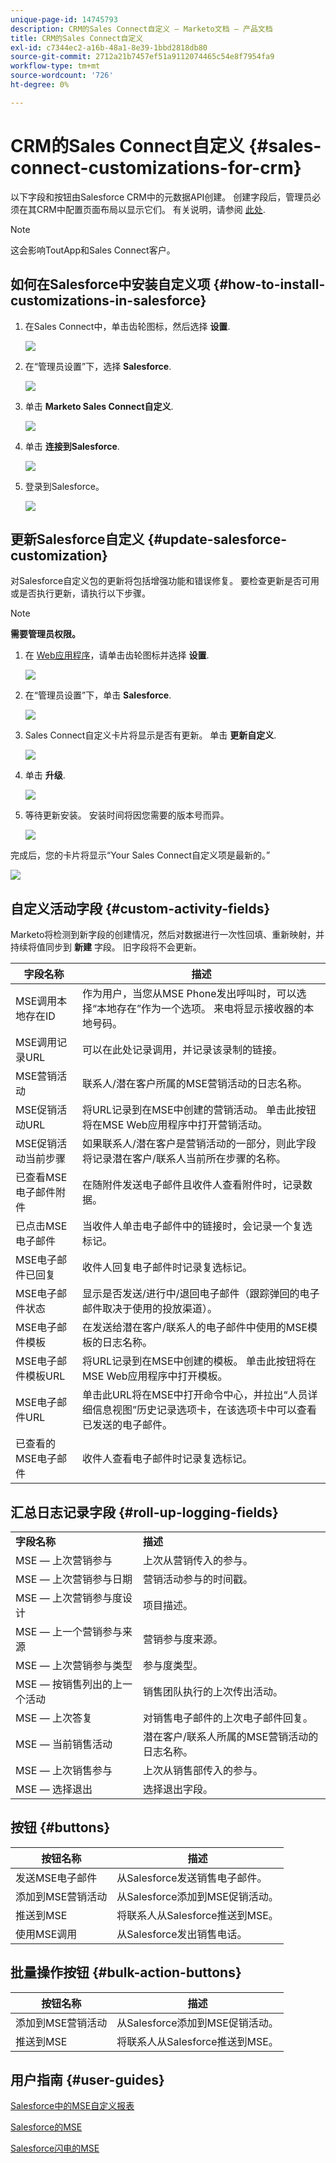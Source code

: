 ```yaml
---
unique-page-id: 14745793
description: CRM的Sales Connect自定义 — Marketo文档 — 产品文档
title: CRM的Sales Connect自定义
exl-id: c7344ec2-a16b-48a1-8e39-1bbd2818db80
source-git-commit: 2712a21b7457ef51a9112074465c54e8f7954fa9
workflow-type: tm+mt
source-wordcount: '726'
ht-degree: 0%

---
```


# CRM的Sales Connect自定义 {#sales-connect-customizations-for-crm}

以下字段和按钮由Salesforce CRM中的元数据API创建。 创建字段后，管理员必须在其CRM中配置页面布局以显示它们。 有关说明，请参阅 [此处](https://docs.marketo.com/display/docs/assets/marketo-sales-engage-for-salesforce-installation-and-success-guide.pdf).

>[!NOTE]
>
>这会影响ToutApp和Sales Connect客户。

## 如何在Salesforce中安装自定义项 {#how-to-install-customizations-in-salesforce}

1. 在Sales Connect中，单击齿轮图标，然后选择 **设置**.

   ![](assets/one.png)

1. 在“管理员设置”下，选择 **Salesforce**.

   ![](assets/two.png)

1. 单击 **Marketo Sales Connect自定义**.

   ![](assets/three.png)

1. 单击 **连接到Salesforce**.

   ![](assets/four.png)

1. 登录到Salesforce。

   ![](assets/five.png)

## 更新Salesforce自定义 {#update-salesforce-customization}

对Salesforce自定义包的更新将包括增强功能和错误修复。 要检查更新是否可用或是否执行更新，请执行以下步骤。

>[!NOTE]
>
>**需要管理员权限。**

1. 在 [Web应用程序](https://www.toutapp.com)，请单击齿轮图标并选择 **设置**.

   ![](assets/sales-connect-customizations-for-crm-6.png)

1. 在“管理员设置”下，单击 **Salesforce**.

   ![](assets/sales-connect-customizations-for-crm-7.png)

1. Sales Connect自定义卡片将显示是否有更新。 单击 **更新自定义**.

   ![](assets/sales-connect-customizations-for-crm-8.png)

1. 单击 **升级**.

   ![](assets/sales-connect-customizations-for-crm-9.png)

1. 等待更新安装。 安装时间将因您需要的版本号而异。

   ![](assets/sales-connect-customizations-for-crm-10.png)

完成后，您的卡片将显示“Your Sales Connect自定义项是最新的。”

![](assets/sales-connect-customizations-for-crm-11.png)

## 自定义活动字段 {#custom-activity-fields}

Marketo将检测到新字段的创建情况，然后对数据进行一次性回填、重新映射，并持续将值同步到 **新建** 字段。 旧字段将不会更新。

| **字段名称** | **描述** |
|---|---|
| MSE调用本地存在ID | 作为用户，当您从MSE Phone发出呼叫时，可以选择“本地存在”作为一个选项。 来电将显示接收器的本地号码。 |
| MSE调用记录URL | 可以在此处记录调用，并记录该录制的链接。 |
| MSE营销活动 | 联系人/潜在客户所属的MSE营销活动的日志名称。 |
| MSE促销活动URL | 将URL记录到在MSE中创建的营销活动。 单击此按钮将在MSE Web应用程序中打开营销活动。 |
| MSE促销活动当前步骤 | 如果联系人/潜在客户是营销活动的一部分，则此字段将记录潜在客户/联系人当前所在步骤的名称。 |
| 已查看MSE电子邮件附件 | 在随附件发送电子邮件且收件人查看附件时，记录数据。 |
| 已点击MSE电子邮件 | 当收件人单击电子邮件中的链接时，会记录一个复选标记。 |
| MSE电子邮件已回复 | 收件人回复电子邮件时记录复选标记。 |
| MSE电子邮件状态 | 显示是否发送/进行中/退回电子邮件（跟踪弹回的电子邮件取决于使用的投放渠道）。 |
| MSE电子邮件模板 | 在发送给潜在客户/联系人的电子邮件中使用的MSE模板的日志名称。 |
| MSE电子邮件模板URL | 将URL记录到在MSE中创建的模板。 单击此按钮将在MSE Web应用程序中打开模板。 |
| MSE电子邮件URL | 单击此URL将在MSE中打开命令中心，并拉出“人员详细信息视图”历史记录选项卡，在该选项卡中可以查看已发送的电子邮件。 |
| 已查看的MSE电子邮件 | 收件人查看电子邮件时记录复选标记。 |

## 汇总日志记录字段 {#roll-up-logging-fields}

<table> 
 <colgroup> 
  <col> 
  <col> 
 </colgroup> 
 <tbody> 
  <tr> 
   <td><strong>字段名称</strong></td> 
   <td><strong>描述</strong></td> 
  </tr> 
  <tr> 
   <td>MSE — 上次营销参与</td> 
   <td>上次从营销传入的参与。 </td> 
  </tr> 
  <tr> 
   <td>MSE — 上次营销参与日期</td> 
   <td>营销活动参与的时间戳。</td> 
  </tr> 
  <tr> 
   <td>MSE — 上次营销参与度设计</td> 
   <td>项目描述。</td> 
  </tr> 
  <tr> 
   <td>MSE — 上一个营销参与来源</td> 
   <td>营销参与度来源。</td> 
  </tr> 
  <tr> 
   <td colspan="1">MSE — 上次营销参与类型</td> 
   <td colspan="1">参与度类型。</td> 
  </tr> 
  <tr> 
   <td colspan="1">MSE — 按销售列出的上一个活动<br></td> 
   <td colspan="1">销售团队执行的上次传出活动。</td> 
  </tr> 
  <tr> 
   <td colspan="1">MSE — 上次答复</td> 
   <td colspan="1">对销售电子邮件的上次电子邮件回复。</td> 
  </tr> 
  <tr> 
   <td colspan="1">MSE — 当前销售活动</td> 
   <td colspan="1">潜在客户/联系人所属的MSE营销活动的日志名称。</td> 
  </tr> 
  <tr> 
   <td colspan="1">MSE — 上次销售参与</td> 
   <td colspan="1">上次从销售部传入的参与。 </td> 
  </tr> 
  <tr> 
   <td colspan="1">MSE — 选择退出</td> 
   <td colspan="1">选择退出字段。</td> 
  </tr> 
 </tbody> 
</table>

## 按钮 {#buttons}

| **按钮名称** | **描述** |
|---|---|
| 发送MSE电子邮件 | 从Salesforce发送销售电子邮件。 |
| 添加到MSE营销活动 | 从Salesforce添加到MSE促销活动。 |
| 推送到MSE | 将联系人从Salesforce推送到MSE。 |
| 使用MSE调用 | 从Salesforce发出销售电话。 |

## 批量操作按钮 {#bulk-action-buttons}

| **按钮名称** | **描述** |
|---|---|
| 添加到MSE营销活动 | 从Salesforce添加到MSE促销活动。 |
| 推送到MSE | 将联系人从Salesforce推送到MSE。 |

## 用户指南 {#user-guides}

[Salesforce中的MSE自定义报表](https://docs.marketo.com/display/docs/assets/mse-custom-reports-in-sf.docx)

[Salesforce的MSE](https://docs.marketo.com/display/docs/assets/mse-for-sf-classic.pdf)

[Salesforce闪电的MSE](https://s3.amazonaws.com/tout-user-store/salesforce/assets/SF+Guide+for+Lightning.pdf)
